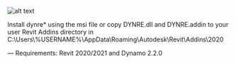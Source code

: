 ![alt text](https://www.dynre.com/bl-content/uploads/pages/e828df52877bafe397aae2bca7f85cde/dynretab.jpg)

Install dynre* using the msi file or copy DYNRE.dll and DYNRE.addin to your user Revit Addins directory in C:\Users\\\%USERNAME%\AppData\Roaming\Autodesk\Revit\Addins\2020

—
Requirements: Revit 2020/2021 and Dynamo 2.2.0

